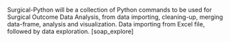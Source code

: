 Surgical-Python will be a collection of Python commands to be used for Surgical Outcome Data Analysis, from data importing, cleaning-up, merging data-frame, analysis and visualization.
Data importing from Excel file, followed by data exploration. [soap_explore] 
